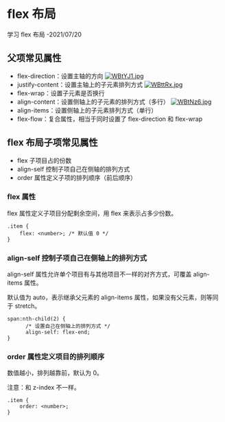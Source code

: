 # flex 布局

学习 flex 布局 -2021/07/20

## 父项常见属性

-   flex-direction：设置主轴的方向
    [![WBtYJ1.jpg](https://z3.ax1x.com/2021/07/22/WBtYJ1.jpg)](https://imgtu.com/i/WBtYJ1)
-   justify-content：设置主轴上的子元素排列方式
    [![WBttRx.jpg](https://z3.ax1x.com/2021/07/22/WBttRx.jpg)](https://imgtu.com/i/WBttRx)
-   flex-wrap：设置子元素是否换行
-   align-content：设置侧轴上的子元素的排列方式（多行）
    [![WBtNz6.jpg](https://z3.ax1x.com/2021/07/22/WBtNz6.jpg)](https://imgtu.com/i/WBtNz6)
-   align-items：设置侧轴上的子元素排列方式（单行）
-   flex-flow：复合属性，相当于同时设置了 flex-direction 和 flex-wrap

## flex 布局子项常见属性

-   flex 子项目占的份数
-   align-self 控制子项自己在侧轴的排列方式
-   order 属性定义子项的排列顺序（前后顺序）

### flex 属性

flex 属性定义子项目分配剩余空间，用 flex 来表示占多少份数。

```
.item {
    flex: <number>; /* 默认值 0 */
}

```

### align-self 控制子项自己在侧轴上的排列方式

align-self 属性允许单个项目有与其他项目不一样的对齐方式，可覆盖 align-items 属性。

默认值为 auto，表示继承父元素的 align-items 属性，如果没有父元素，则等同于 stretch。

```
span:nth-child(2) {
      /* 设置自己在侧轴上的排列方式 */
      align-self: flex-end;
}

```

### order 属性定义项目的排列顺序

数值越小，排列越靠前，默认为 0。

注意：和 z-index 不一样。

```
.item {
    order: <number>;
}
```
